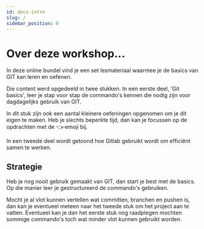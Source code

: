 ```yaml
---
id: docs-intro
slug: /
sidebar_position: 0
---
```


# Over deze workshop...

In deze online bundel vind je een set lesmateriaal waarmee je de basics van GIT kan leren en oefenen. 

Die content werd opgedeeld in twee stukken. In een eerste deel, 'Git basics', leer je stap voor stap de commando's kennen die nodig zijn voor dagdagelijks gebruik van GIT. 

In dit stuk zijn ook een aantal kleinere oefeningen opgenomen om je dit eigen te maken. Heb je slechts beperkte tijd, dan kan je focussen op de opdrachten met de 👈-emoji bij.

In een tweede deel wordt getoond hoe Gitlab gebruikt wordt om efficiënt samen te werken. 

## Strategie

Heb je nog nooit gebruik gemaakt van GIT, dan start je best met de basics. Op die manier leer je gestructureerd de commando's gebruiken.

Mocht je al vlot kunnen vertellen wat committen, branchen en pushen is, dan kan je eventueel meteen naar het tweede stuk om het project aan te vatten. Eventueel kan je dan het eerste stuk nog raadplegen mochten sommige commando's toch wat minder vlot kunnen gebruikt worden. 

